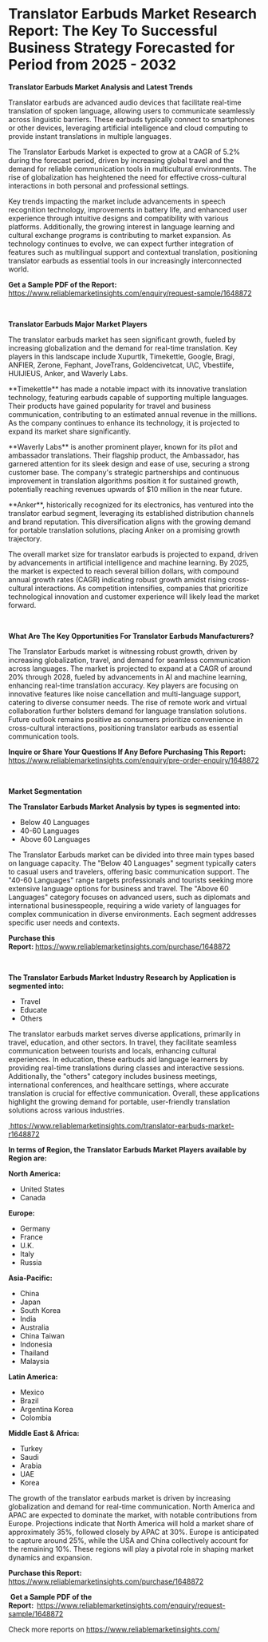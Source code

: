 <p><h1>Translator Earbuds Market Research Report: The Key To Successful Business Strategy Forecasted for Period from 2025 - 2032</h1></p><p><strong>Translator Earbuds Market Analysis and Latest Trends</strong></p>
<p><p>Translator earbuds are advanced audio devices that facilitate real-time translation of spoken language, allowing users to communicate seamlessly across linguistic barriers. These earbuds typically connect to smartphones or other devices, leveraging artificial intelligence and cloud computing to provide instant translations in multiple languages. </p><p>The Translator Earbuds Market is expected to grow at a CAGR of 5.2% during the forecast period, driven by increasing global travel and the demand for reliable communication tools in multicultural environments. The rise of globalization has heightened the need for effective cross-cultural interactions in both personal and professional settings. </p><p>Key trends impacting the market include advancements in speech recognition technology, improvements in battery life, and enhanced user experience through intuitive designs and compatibility with various platforms. Additionally, the growing interest in language learning and cultural exchange programs is contributing to market expansion. As technology continues to evolve, we can expect further integration of features such as multilingual support and contextual translation, positioning translator earbuds as essential tools in our increasingly interconnected world.</p></p>
<p><strong>Get a Sample PDF of the Report:&nbsp;</strong> <a href="https://www.reliablemarketinsights.com/enquiry/request-sample/1648872?utm_campaign=2891&utm_medium=2&utm_source=Github&utm_content=ia&utm_term=28022025&utm_id=translator-earbuds">https://www.reliablemarketinsights.com/enquiry/request-sample/1648872</a></p>
<p>&nbsp;</p>
<p><strong>Translator Earbuds Major Market Players</strong></p>
<p><p>The translator earbuds market has seen significant growth, fueled by increasing globalization and the demand for real-time translation. Key players in this landscape include Xupurtlk, Timekettle, Google, Bragi, ANFIER, Zerone, Fephant, JoveTrans, Goldencivetcat, U\C, Vbestlife, HUIJIEUS, Anker, and Waverly Labs.</p><p>**Timekettle** has made a notable impact with its innovative translation technology, featuring earbuds capable of supporting multiple languages. Their products have gained popularity for travel and business communication, contributing to an estimated annual revenue in the millions. As the company continues to enhance its technology, it is projected to expand its market share significantly.</p><p>**Waverly Labs** is another prominent player, known for its pilot and ambassador translations. Their flagship product, the Ambassador, has garnered attention for its sleek design and ease of use, securing a strong customer base. The company's strategic partnerships and continuous improvement in translation algorithms position it for sustained growth, potentially reaching revenues upwards of $10 million in the near future.</p><p>**Anker**, historically recognized for its electronics, has ventured into the translator earbud segment, leveraging its established distribution channels and brand reputation. This diversification aligns with the growing demand for portable translation solutions, placing Anker on a promising growth trajectory.</p><p>The overall market size for translator earbuds is projected to expand, driven by advancements in artificial intelligence and machine learning. By 2025, the market is expected to reach several billion dollars, with compound annual growth rates (CAGR) indicating robust growth amidst rising cross-cultural interactions. As competition intensifies, companies that prioritize technological innovation and customer experience will likely lead the market forward.</p></p>
<p>&nbsp;</p>
<p><strong>What Are The Key Opportunities For Translator Earbuds Manufacturers?</strong></p>
<p><p>The Translator Earbuds market is witnessing robust growth, driven by increasing globalization, travel, and demand for seamless communication across languages. The market is projected to expand at a CAGR of around 20% through 2028, fueled by advancements in AI and machine learning, enhancing real-time translation accuracy. Key players are focusing on innovative features like noise cancellation and multi-language support, catering to diverse consumer needs. The rise of remote work and virtual collaboration further bolsters demand for language translation solutions. Future outlook remains positive as consumers prioritize convenience in cross-cultural interactions, positioning translator earbuds as essential communication tools.</p></p>
<p><strong>Inquire or Share Your Questions If Any Before Purchasing This Report:</strong> <a href="https://www.reliablemarketinsights.com/enquiry/pre-order-enquiry/1648872?utm_campaign=2891&utm_medium=2&utm_source=Github&utm_content=ia&utm_term=28022025&utm_id=translator-earbuds">https://www.reliablemarketinsights.com/enquiry/pre-order-enquiry/1648872</a></p>
<p>&nbsp;</p>
<p><strong>Market Segmentation</strong></p>
<p><strong>The Translator Earbuds Market Analysis by types is segmented into:</strong></p>
<p><ul><li>Below 40 Languages</li><li>40-60 Languages</li><li>Above 60 Languages</li></ul></p>
<p><p>The Translator Earbuds market can be divided into three main types based on language capacity. The "Below 40 Languages" segment typically caters to casual users and travelers, offering basic communication support. The "40-60 Languages" range targets professionals and tourists seeking more extensive language options for business and travel. The "Above 60 Languages" category focuses on advanced users, such as diplomats and international businesspeople, requiring a wide variety of languages for complex communication in diverse environments. Each segment addresses specific user needs and contexts.</p></p>
<p><strong>Purchase this Report:&nbsp;</strong><a href="https://www.reliablemarketinsights.com/purchase/1648872?utm_campaign=2891&utm_medium=2&utm_source=Github&utm_content=ia&utm_term=28022025&utm_id=translator-earbuds">https://www.reliablemarketinsights.com/purchase/1648872</a></p>
<p>&nbsp;</p>
<p><strong>The Translator Earbuds Market Industry Research by Application is segmented into:</strong></p>
<p><ul><li>Travel</li><li>Educate</li><li>Others</li></ul></p>
<p><p>The translator earbuds market serves diverse applications, primarily in travel, education, and other sectors. In travel, they facilitate seamless communication between tourists and locals, enhancing cultural experiences. In education, these earbuds aid language learners by providing real-time translations during classes and interactive sessions. Additionally, the "others" category includes business meetings, international conferences, and healthcare settings, where accurate translation is crucial for effective communication. Overall, these applications highlight the growing demand for portable, user-friendly translation solutions across various industries.</p></p>
<p><a href="https://www.reliablemarketinsights.com/translator-earbuds-market-r1648872?utm_campaign=2891&utm_medium=2&utm_source=Github&utm_content=ia&utm_term=28022025&utm_id=translator-earbuds">&nbsp;https://www.reliablemarketinsights.com/translator-earbuds-market-r1648872</a></p>
<p><strong>In terms of Region, the Translator Earbuds Market Players available by Region are:</strong></p>
<p>
    <p> <strong> North America: </strong>
        <ul>
            <li>United States</li>
            <li>Canada</li>
        </ul>
        </p> 
    <p> <strong> Europe: </strong>
        <ul>
            <li>Germany</li>
            <li>France</li>
            <li>U.K.</li>
            <li>Italy</li>
            <li>Russia</li>
        </ul>
        </p> 
    <p> <strong> Asia-Pacific: </strong>
        <ul>
            <li>China</li>
            <li>Japan</li>
            <li>South Korea</li>
            <li>India</li>
            <li>Australia</li>
            <li>China Taiwan</li>
            <li>Indonesia</li>
            <li>Thailand</li>
            <li>Malaysia</li>
        </ul>
        </p> 
    <p> <strong> Latin America: </strong>
        <ul>
            <li>Mexico</li>
            <li>Brazil</li>
            <li>Argentina Korea</li>
            <li>Colombia</li>
        </ul>
        </p> 
    <p> <strong> Middle East & Africa: </strong>
        <ul>
            <li>Turkey</li>
            <li>Saudi</li>
            <li>Arabia</li>
            <li>UAE</li>
            <li>Korea</li>
        </ul>
    </p>
    </p>
<p><p>The growth of the translator earbuds market is driven by increasing globalization and demand for real-time communication. North America and APAC are expected to dominate the market, with notable contributions from Europe. Projections indicate that North America will hold a market share of approximately 35%, followed closely by APAC at 30%. Europe is anticipated to capture around 25%, while the USA and China collectively account for the remaining 10%. These regions will play a pivotal role in shaping market dynamics and expansion.</p></p>
<p><strong>Purchase this Report: </strong><a href="https://www.reliablemarketinsights.com/purchase/1648872?utm_campaign=2891&utm_medium=2&utm_source=Github&utm_content=ia&utm_term=28022025&utm_id=translator-earbuds">https://www.reliablemarketinsights.com/purchase/1648872</a></p>
<p>&nbsp;<strong>Get a Sample PDF of the Report:&nbsp;&nbsp;</strong><a href="https://www.reliablemarketinsights.com/enquiry/request-sample/1648872?utm_campaign=2891&utm_medium=2&utm_source=Github&utm_content=ia&utm_term=28022025&utm_id=translator-earbuds">https://www.reliablemarketinsights.com/enquiry/request-sample/1648872</a></p>
<p><strong></strong></p>
<p>Check more reports on <a href="https://www.reliablemarketinsights.com/?utm_campaign=2891&utm_medium=2&utm_source=Github&utm_content=ia&utm_term=28022025&utm_id=translator-earbuds">https://www.reliablemarketinsights.com/</a></p>